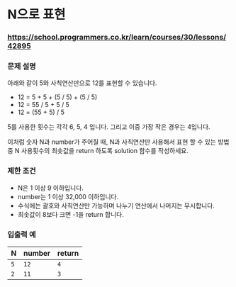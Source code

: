 # N으로 표현

### https://school.programmers.co.kr/learn/courses/30/lessons/42895

### 문제 설명

아래와 같이 5와 사칙연산만으로 12를 표현할 수 있습니다.

-   12 = 5 + 5 + (5 / 5) + (5 / 5)
-   12 = 55 / 5 + 5 / 5
-   12 = (55 + 5) / 5

5를 사용한 횟수는 각각 6, 5, 4 입니다. 그리고 이중 가장 작은 경우는 4입니다.

이처럼 숫자 N과 number가 주어질 때, N과 사칙연산만 사용해서 표현 할 수 있는 방법 중 N 사용횟수의 최솟값을 return 하도록 solution 함수를 작성하세요.

### 제한 조건

-   N은 1 이상 9 이하입니다.
-   number는 1 이상 32,000 이하입니다.
-   수식에는 괄호와 사칙연산만 가능하며 나누기 연산에서 나머지는 무시합니다.
-   최솟값이 8보다 크면 -1을 return 합니다.

### 입출력 예

| N   | number | return |
| :-- | :----- | :----- |
| `5` | `12`   | `4`    |
| `2` | `11`   | `3`    |
